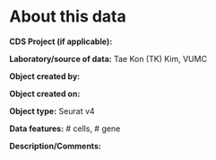 # About this data



**CDS Project (if applicable):** 

**Laboratory/source of data:** Tae Kon (TK) Kim, VUMC 

**Object created by:** 

**Object created on:** 

**Object type:** Seurat v4

**Data features:** # cells, # gene

**Description/Comments:** 

